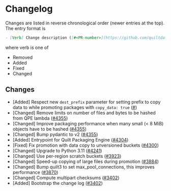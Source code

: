 <!-- markdownlint-disable line-length -->
# Changelog

Changes are listed in reverse chronological order (newer entries at the top).
The entry format is

```markdown
- [Verb] Change description ([#<PR-number>](https://github.com/quiltdata/quilt/pull/<PR-number>))
```

where verb is one of

- Removed
- Added
- Fixed
- Changed

## Changes

- [Added] Respect new `dest_prefix` parameter for setting prefix to copy data to while promoting packages with `copy_data: true` ([#](https://github.com/quiltdata/quilt/pull/))
- [Changed] Remove limits on number of files and bytes to be hashed from QPE lambda ([#4355](https://github.com/quiltdata/quilt/pull/4355))
- [Changed] Improve packaging performance when many small (< 8 MiB) objects have to be hashed ([#4355](https://github.com/quiltdata/quilt/pull/4355))
- [Changed] Bump pydantic to v2 ([#4355](https://github.com/quiltdata/quilt/pull/4355))
- [Added] Entrypoint for Quilt Packaging Engine ([#4304](https://github.com/quiltdata/quilt/pull/4304))
- [Fixed] Fix promotion with data copy to unversioned buckets ([#4300](https://github.com/quiltdata/quilt/pull/4300))
- [Changed] Upgrade to Python 3.11 ([#4241](https://github.com/quiltdata/quilt/pull/4241))
- [Changed] Use per-region scratch buckets ([#3923](https://github.com/quiltdata/quilt/pull/3923))
- [Changed] Speed-up copying of large files during promotion ([#3884](https://github.com/quiltdata/quilt/pull/3884))
- [Changed] Bump quilt3 to set max_pool_connections, this improves performance ([#3870](https://github.com/quiltdata/quilt/pull/3870))
- [Changed] Compute multipart checksums ([#3402](https://github.com/quiltdata/quilt/pull/3402))
- [Added] Bootstrap the change log ([#3402](https://github.com/quiltdata/quilt/pull/3402))
